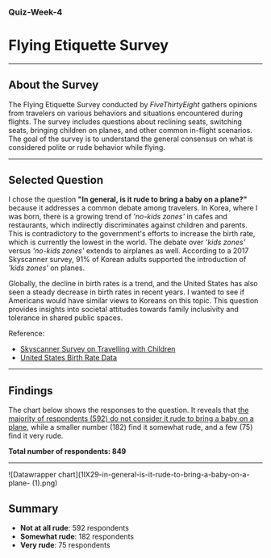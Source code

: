 ### Quiz-Week-4


# Flying Etiquette Survey

---

## About the Survey
The Flying Etiquette Survey conducted by *FiveThirtyEight* gathers opinions from travelers on various behaviors and situations encountered during flights. The survey includes questions about reclining seats, switching seats, bringing children on planes, and other common in-flight scenarios. The goal of the survey is to understand the general consensus on what is considered polite or rude behavior while flying.

---

## Selected Question
I chose the question **"In general, is it rude to bring a baby on a plane?"** because it addresses a common debate among travelers. In Korea, where I was born, there is a growing trend of _'no-kids zones'_ in cafes and restaurants, which indirectly discriminates against children and parents. This is contradictory to the government's efforts to increase the birth rate, which is currently the lowest in the world. The debate over _'kids zones'_ versus _'no-kids zones'_ extends to airplanes as well. According to a 2017 Skyscanner survey, 91% of Korean adults supported the introduction of _'kids zones'_ on planes.

Globally, the decline in birth rates is a trend, and the United States has also seen a steady decrease in birth rates in recent years. I wanted to see if Americans would have similar views to Koreans on this topic. This question provides insights into societal attitudes towards family inclusivity and tolerance in shared public spaces.

Reference:
- [Skyscanner Survey on Travelling with Children](https://www.skyscanner.co.kr/news/survey/travelling-with-your-children-survey)
- [United States Birth Rate Data](https://www.macrotrends.net/global-metrics/countries/USA/united-states/birth-rate)

---

## Findings
The chart below shows the responses to the question. It reveals that <ins>the majority of respondents (592) do not consider it rude to bring a baby on a plane,</ins> while a smaller number (182) find it somewhat rude, and a few (75) find it very rude.

**Total number of respondents: 849**

---

![Datawrapper chart](1IX29-in-general-is-it-rude-to-bring-a-baby-on-a-plane- (1).png)

## Summary
- **Not at all rude**: 592 respondents
- **Somewhat rude**: 182 respondents
- **Very rude**: 75 respondents



